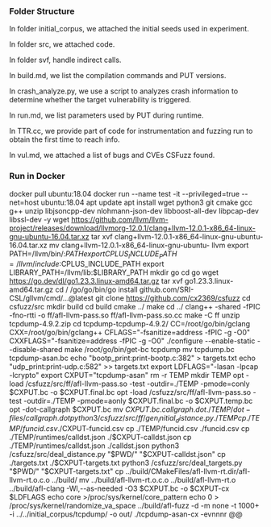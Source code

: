 ### Folder Structure

In folder initial_corpus, we attached the initial seeds used in experiment.

In folder src, we attached code.

In folder svf, handle indirect calls.

In build.md, we list the compilation commands and PUT versions.

In crash_analyze.py, we use  a script to analyzes crash information to determine whether the target vulnerability is triggered.

In run.md, we list parameters used by PUT during runtime.

In TTR.cc, we provide part of code for instrumentation and fuzzing run to obtain the  first time to reach info.

In vul.md, we attached a list of bugs and CVEs CSFuzz found.

### Run in Docker

docker pull ubuntu:18.04
docker run --name test -it --privileged=true --net=host ubuntu:18.04
apt update
apt install wget python3 git cmake gcc g++ unzip libjsoncpp-dev nlohmann-json-dev libboost-all-dev libpcap-dev libssl-dev -y
wget https://github.com/llvm/llvm-project/releases/download/llvmorg-12.0.1/clang+llvm-12.0.1-x86_64-linux-gnu-ubuntu-16.04.tar.xz
tar xvf clang+llvm-12.0.1-x86_64-linux-gnu-ubuntu-16.04.tar.xz
mv clang+llvm-12.0.1-x86_64-linux-gnu-ubuntu- llvm
export PATH=/llvm/bin/:$PATH
export CPLUS_INCLUDE_PATH=/llvm/include:$CPLUS_INCLUDE_PATH
export LIBRARY_PATH=/llvm/lib:$LIBRARY_PATH
mkdir go
cd go
wget https://go.dev/dl/go1.23.3.linux-amd64.tar.gz
tar xvf go1.23.3.linux-amd64.tar.gz
cd /
/go/go/bin/go install github.com/SRI-CSL/gllvm/cmd/...@latest
git clone https://github.com/cx2369/csfuzz
cd csfuzz/src
mkdir build
cd build
cmake ../
make
cd ../
clang++ -shared -fPIC -fno-rtti -o ff/afl-llvm-pass.so ff/afl-llvm-pass.so.cc
make -C ff
unzip tcpdump-4.9.2.zip
cd tcpdump-tcpdump-4.9.2/
CC=/root/go/bin/gclang CXX=/root/go/bin/gclang++ CFLAGS="-fsanitize=address -fPIC -g -O0" CXXFLAGS="-fsanitize=address -fPIC -g -O0" ./configure --enable-static --disable-shared
make
/root/go/bin/get-bc tcpdump
mv tcpdump.bc tcpdump-asan.bc
echo "bootp_print:print-bootp.c:382" > targets.txt
echo "udp_print:print-udp.c:582" >> targets.txt
export LDFLAGS="-lasan -lpcap -lcrypto"
export CXPUT="tcpdump-asan"
rm -r TEMP
mkdir TEMP
opt -load /csfuzz/src/ff/afl-llvm-pass.so -test -outdir=./TEMP -pmode=conly $CXPUT.bc -o $CXPUT.final.bc
opt -load /csfuzz/src/ff/afl-llvm-pass.so -test -outdir=./TEMP -pmode=aonly $CXPUT.final.bc -o $CXPUT.temp.bc
opt -dot-callgraph $CXPUT.bc
mv $CXPUT.bc.callgraph.dot ./TEMP/dot-files/callgraph.dot
python3 /csfuzz/src/ff/gen_initial_distance.py ./TEMP
cp ./TEMP/funcid.csv ./$CXPUT-funcid.csv
cp ./TEMP/funcid.csv ./funcid.csv
cp ./TEMP/runtimes/calldst.json ./$CXPUT-calldst.json
cp ./TEMP/runtimes/calldst.json ./calldst.json
python3 /csfuzz/src/deal_distance.py "$PWD/" "$CXPUT-calldst.json"
cp ./targets.txt ./$CXPUT-targets.txt
python3 /csfuzz/src/deal_targets.py "$PWD/" "$CXPUT-targets.txt"
cp ../build/CMakeFiles/afl-llvm-rt.dir/afl-llvm-rt.o.c.o ../build/
mv ../build/afl-llvm-rt.o.c.o ../build/afl-llvm-rt.o
../build/afl-clang -Wl,--as-needed -O3 $CXPUT.bc -o $CXPUT-cx $LDFLAGS
echo core >/proc/sys/kernel/core_pattern
echo 0 > /proc/sys/kernel/randomize_va_space
../build/afl-fuzz -d -m none -t 1000+ -i ../../initial_corpus/tcpdump/ -o out/ ./tcpdump-asan-cx -evnnnr @@




